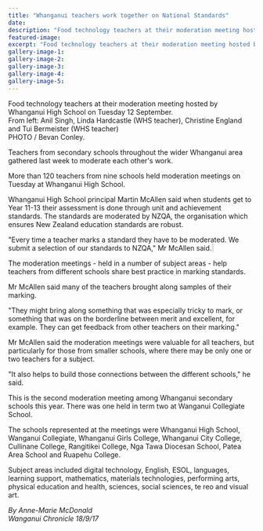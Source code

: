 ```yaml
---
title: "Whanganui teachers work together on National Standards"
date: 
description: "Food technology teachers at their moderation meeting hosted by Whanganui High School..."
featured-image: 
excerpt: "Food technology teachers at their moderation meeting hosted by Whanganui High School on Tuesday 12 September."
gallery-image-1: 
gallery-image-2: 
gallery-image-3: 
gallery-image-4: 
gallery-image-5: 
---
```


<p><span>Food technology teachers at their moderation meeting hosted by Whanganui High School on Tuesday 12 September. <br />From left: Anil Singh, Linda Hardcastle (WHS teacher)</span>, Christine England and Tui Bermeister (WHS teacher)<br />PHOTO / Bevan Conley.</p>
<p class="element element-paragraph">Teachers from secondary schools throughout the wider Whanganui area gathered last week to moderate each other's work.</p>
<p class="element element-paragraph">More than 120 teachers from nine schools held moderation meetings on Tuesday at Whanganui High School.</p>
<p class="element element-paragraph">Whanganui High School principal Martin McAllen said when students get to Year 11-13 their assessment is done through unit and achievement standards. The standards are moderated by NZQA, the organisation which ensures New Zealand education standards are robust.</p>
<p class="element element-paragraph">"Every time a teacher marks a standard they have to be moderated. We submit a selection of our standards to NZQA," Mr McAllen said.<span style="background-color: #e2e2e2;">&nbsp;</span></p>
<p class="element element-paragraph">The moderation meetings - held in a number of subject areas - help teachers from different schools share best practice in marking standards.</p>
<p class="element element-paragraph">Mr McAllen said many of the teachers brought along samples of their marking.</p>
<p class="element element-paragraph">"They might bring along something that was especially tricky to mark, or something that was on the borderline between merit and excellent, for example. They can get feedback from other teachers on their marking."</p>
<p class="element element-paragraph">Mr McAllen said the moderation meetings were valuable for all teachers, but particularly for those from smaller schools, where there may be only one or two teachers for a subject.</p>
<p class="element element-paragraph">"It also helps to build those connections between the different schools," he said.</p>
<p class="element element-paragraph">This is the second moderation meeting among Whanganui secondary schools this year. There was one held in term two at Wanganui Collegiate School.</p>
<p class="element element-paragraph">The schools represented at the meetings were Whanganui High School, Wanganui Collegiate, Whanganui Girls College, Whanganui City College, Cullinane College, Rangitikei College, Nga Tawa Diocesan School, Patea Area School and Ruapehu College.</p>
<p class="element element-paragraph">Subject areas included digital technology, English, ESOL, languages, learning support, mathematics, materials technologies, performing arts, physical education and health, sciences, social sciences, te reo and visual art.</p>
<p class="element element-paragraph"><em>By Anne-Marie McDonald</em><br /><em>Wanganui Chronicle 18/9/17</em></p>

